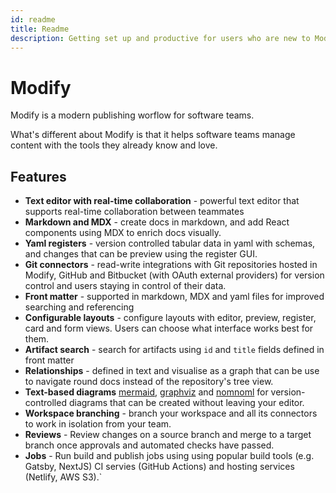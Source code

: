 ```yaml
---
id: readme
title: Readme
description: Getting set up and productive for users who are new to Modify.
---
```


# Modify

Modify is a modern publishing worflow for software teams. 

What's different about Modify is that it helps software teams manage content with the tools they already know and love.

<InfoMessage header="Key differentiator" content="With Modify, software teams get to use markdown/MDX, Git and popular build tools to create, build and publish content."/>

## Features

- **Text editor with real-time collaboration** - powerful text editor that supports real-time collaboration between teammates 
- **Markdown and MDX** - create docs in markdown, and add React components using MDX to enrich docs visually.
- **Yaml registers** - version controlled tabular data in yaml with schemas, and changes that can be preview using the register GUI.
- **Git connectors** - read-write integrations with Git repositories hosted in Modify, GitHub and Bitbucket (with OAuth  external providers) for version control and users staying in control of their data. 
- **Front matter** - supported in markdown, MDX and yaml files for improved searching and referencing
- **Configurable layouts** - configure layouts with editor, preview, register, card and form views. Users can choose what interface works best for them.
- **Artifact search** - search for artifacts using `id` and `title` fields defined in front matter
- **Relationships** - defined in text and visualise as a graph that can be use to navigate round docs instead of the repository's tree view.
- **Text-based diagrams** [mermaid](https://mermaid-js.github.io/mermaid/), [graphviz](https://graphviz.org/) and [nomnoml](https://nomnoml.com/) for version-controlled diagrams that can be created without leaving your editor.
- **Workspace branching** - branch your workspace and all its connectors to work in isolation from your team.
- **Reviews** - Review changes on a source branch and merge to a target branch once approvals and automated checks have passed.
- **Jobs** - Run build and publish jobs using using popular build tools (e.g. Gatsby, NextJS) CI servies (GitHub Actions) and hosting services (Netlify, AWS S3).`
